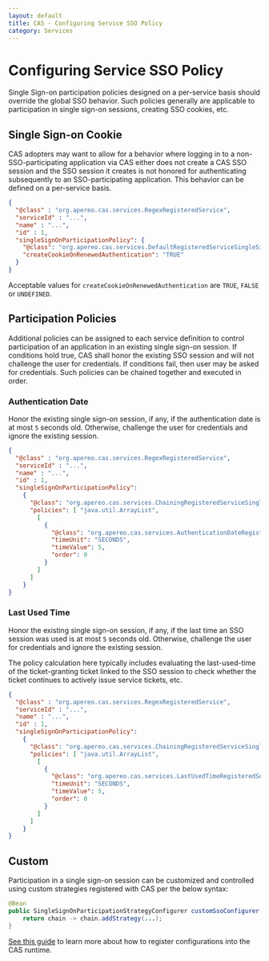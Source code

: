 ```yaml
---
layout: default
title: CAS - Configuring Service SSO Policy
category: Services
---
```


# Configuring Service SSO Policy

Single Sign-on participation policies designed on a per-service basis should override the global SSO behavior. Such policies generally are applicable to participation in single sign-on sessions, creating SSO cookies, etc.

## Single Sign-on Cookie

CAS adopters may want to allow for a behavior where logging in to a non-SSO-participating application via CAS either does not create a CAS SSO session and the SSO session it creates is not honored for authenticating subsequently to an SSO-participating application. This behavior can be defined on a per-service basis.

```json
{
  "@class" : "org.apereo.cas.services.RegexRegisteredService",
  "serviceId" : "...",
  "name" : "...",
  "id" : 1,
  "singleSignOnParticipationPolicy": {
    "@class": "org.apereo.cas.services.DefaultRegisteredServiceSingleSignOnParticipationPolicy",
    "createCookieOnRenewedAuthentication": "TRUE"
  }
}
```

Acceptable values for `createCookieOnRenewedAuthentication` are `TRUE`, `FALSE` or `UNDEFINED`.

## Participation Policies

Additional policies can be assigned to each service definition to control participation of an application in an existing single sign-on session. If conditions hold true, CAS shall honor the existing SSO session and will not challenge the user for credentials. If conditions fail, then user may be asked for credentials. Such policies can be chained together and executed in order.

### Authentication Date

Honor the existing single sign-on session, if any, if the authentication date is at most `5` seconds old. Otherwise, challenge the user for credentials and ignore the existing session.

```json
{
  "@class" : "org.apereo.cas.services.RegexRegisteredService",
  "serviceId" : "...",
  "name" : "...",
  "id" : 1,
  "singleSignOnParticipationPolicy":
    {
      "@class": "org.apereo.cas.services.ChainingRegisteredServiceSingleSignOnParticipationPolicy",
      "policies": [ "java.util.ArrayList",
        [
          {
            "@class": "org.apereo.cas.services.AuthenticationDateRegisteredServiceSingleSignOnParticipationPolicy",
            "timeUnit": "SECONDS",
            "timeValue": 5,
            "order": 0
          }
        ]
      ]
    }
}
```

### Last Used Time

Honor the existing single sign-on session, if any, if the last time an SSO session was used is at most `5` seconds old. Otherwise, challenge the user for credentials and ignore the existing session.

The policy calculation here typically includes evaluating the last-used-time of the ticket-granting ticket linked to the SSO session to check whether the ticket continues to actively issue service tickets, etc.

```json
{
  "@class" : "org.apereo.cas.services.RegexRegisteredService",
  "serviceId" : "...",
  "name" : "...",
  "id" : 1,
  "singleSignOnParticipationPolicy":
    {
      "@class": "org.apereo.cas.services.ChainingRegisteredServiceSingleSignOnParticipationPolicy",
      "policies": [ "java.util.ArrayList",
        [
          {
            "@class": "org.apereo.cas.services.LastUsedTimeRegisteredServiceSingleSignOnParticipationPolicy",
            "timeUnit": "SECONDS",
            "timeValue": 5,
            "order": 0
          }
        ]
      ]
    }
}
```

## Custom

Participation in a single sign-on session can be customized and controlled using custom strategies registered with CAS per the below syntax:

```java
@Bean
public SingleSignOnParticipationStrategyConfigurer customSsoConfigurer() {
    return chain -> chain.addStrategy(...);
}
```

[See this guide](../configuration/Configuration-Management-Extensions.html) to learn more about how to register configurations into the CAS runtime.

